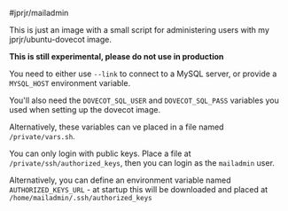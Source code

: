 #jprjr/mailadmin

This is just an image with a small script
for administering users with my jprjr/ubuntu-dovecot image.

**This is still experimental, please do not use in production**

You need to either use `--link` to connect to a MySQL server,
or provide a `MYSQL_HOST` environment variable.

You'll also need the `DOVECOT_SQL_USER` and `DOVECOT_SQL_PASS`
variables you used when setting up the dovecot image.

Alternatively, these variables can ve placed in a file
named `/private/vars.sh`.

You can only login with public keys. Place a file at
`/private/ssh/authorized_keys`, then you can login
as the `mailadmin` user.

Alternatively, you can define an environment variable named
`AUTHORIZED_KEYS_URL` - at startup this will be downloaded
and placed at `/home/mailadmin/.ssh/authorized_keys`
